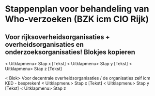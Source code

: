 # Stappenplan voor behandeling van Who-verzoeken (BZK icm CIO Rijk)
## Voor rijksoverheidsorganisaties + overheidsorganisaties en onderzoeksorganisaties! Blokjes kopieren 
< Uitklapmenu> Stap x
[Tekst]
< Uitklapmenu> Stap y
[Tekst]
< Uitklapmenu> Stap z
[Tekst]

< Blok> Voor decentrale overheidsorganisaties / de organisaties zelf icm KED - bespreken!
< Uitklapmenu> Stap x
[Tekst]
< Uitklapmenu> Stap y
[Tekst]
< Uitklapmenu> Stap z
